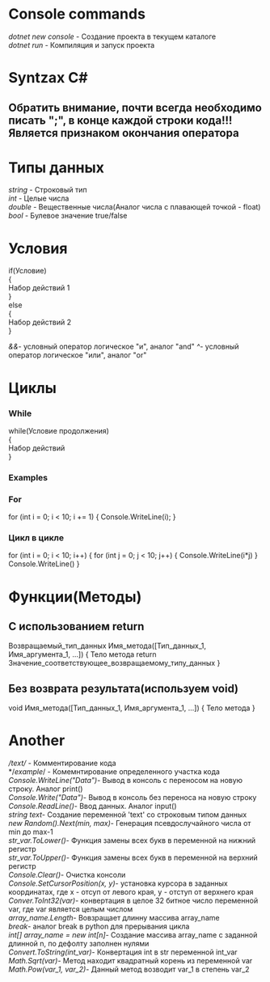 # Console commands

*dotnet new console* - Создание проекта в текущем каталоге  
*dotnet run* - Компиляция и запуск проекта  

# Syntzax C#

## Обратить внимание, почти всегда необходимо писать ";", в конце каждой строки кода!!! Является признаком окончания оператора  

# Типы данных

*string* - Строковый тип  
*int* - Целые числа  
*double* - Вещественные числа(Аналог числа с плавающей точкой - float)  
*bool* - Булевое значение true/false  

# Условия

if(Условие)  
{  
 Набор действий 1  
}  
else  
{  
 Набор действий 2  
}  

*&&*- условный оператор логическое "и", аналог "and"
*^*- условный оператор логическое "или", аналог "or"

# Циклы

### While  

while(Условие продолжения)  
{  
 Набор действий  
}  


### Examples  

### For  

for (int i = 0; i < 10; i += 1)
{
    Console.WriteLine(i);
}
### Цикл в цикле  

for (int i = 0; i < 10; i++)
{
    for (int j = 0; j < 10; j++)
    {
        Console.WriteLine(i*j)
    }
    Console.WriteLine()
}

# Функции(Методы)

## С использованием return

Возвращаемый_тип_данных Имя_метода([Тип_данных_1, Имя_аргумента_1, ...])
{
 Тело метода
 return Значение_соответствующее_возвращаемому_типу_данных
}

## Без возврата результата(используем void)

void Имя_метода([Тип_данных_1, Имя_аргумента_1, ...])
{
 Тело метода
}

# Another

*/text/* - Комментирование кода  
*/*example*/ - Комемнтирование определенного участка кода  
*Console.WriteLine("Data")*- Вывод в консоль с переносом на новую строку. Аналог print()  
*Console.Write("Data")*- Вывод в консоль без переноса на новую строку  
*Console.ReadLine()*- Ввод данных. Аналог input()  
*string text*- Создание переменной 'text' со строковым типом данных  
*new Random().Next(min, max)*- Генерация псевдослучайного числа от min до max-1  
*str_var.ToLower()*- Функция замены всех букв в переменной на нижний регистр  
*str_var.ToUpper()*- Функция замены всех букв в переменной на верхний регистр  
*Console.Clear()*- Очистка консоли  
*Console.SetCursorPosition(x, y)*- установка курсора в заданных координатах, где x - отсуп от левого края, y - отступ от верхнего края  
*Conver.ToInt32(var)*- конвертация в целое 32 битное число переменной var, где var является целым числом  
*array_name.Length*- Вовзращает длинну массива array_name  
*break*- аналог break в python для прерывания цикла  
*int[] array_name = new int[n]*- Создание массива array_name с заданной длинной n, по дефолту заполнен нулями  
*Convert.ToString(int_var)*- Конвертация int в str переменной int_var  
*Math.Sqrt(var)*- Метод находит квадратный корень из переменной var  
*Math.Pow(var_1, var_2)*- Данный метод возводит var_1 в степень var_2  
